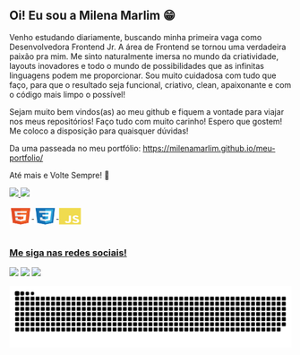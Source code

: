 ## Oi! Eu sou a Milena Marlim 😁


Venho estudando diariamente, buscando minha primeira vaga como Desenvolvedora Frontend Jr. A área de Frontend se tornou uma verdadeira paixão pra mim. Me sinto naturalmente imersa no mundo da criatividade, layouts inovadores e todo o mundo de possibilidades que as infinitas linguagens podem me proporcionar. 
Sou muito cuidadosa com tudo que faço, para que o resultado seja funcional, criativo, clean, apaixonante e com o código mais limpo o possível!

Sejam muito bem vindos(as) ao meu github e fiquem a vontade para viajar nos meus repositórios!
Faço tudo com muito carinho!
Espero que gostem!
Me coloco a disposição para quaisquer dúvidas!

Da uma passeada no meu portfólio: https://milenamarlim.github.io/meu-portfolio/

Até mais e Volte Sempre!
💜 

 <div>
  <a href="https://github.com/MilenaMarlim">
  <img height="180em" src="https://github-readme-stats.vercel.app/api?username=MilenaMarlim&show_icons=true&theme=tokyonight&include_all_commits=true&count_private=true"/>
  <img height="180em" src="https://github-readme-stats.vercel.app/api/top-langs/?username=MilenaMarlim&layout=compact&langs_count=6&theme=tokyonight"/>
</div>
<div style="display: inline_block"><br>
  
  <img align="center" alt="HTML" height="30" width="40" src="https://raw.githubusercontent.com/devicons/devicon/master/icons/html5/html5-original.svg">
  <img align="center" alt="CSS" height="30" width="40" src="https://raw.githubusercontent.com/devicons/devicon/master/icons/css3/css3-original.svg">
 <img align="center" alt="Js" height="30" width="40" src="https://raw.githubusercontent.com/devicons/devicon/master/icons/javascript/javascript-plain.svg" style="max-width: 100%;">
  

</div>
 
 <br>
 
  ### Me siga nas redes sociais!
 
<div> 
 
  <a href="https://instagram.com/milenamarlim" target="_blank"><img src="https://img.shields.io/badge/-Instagram-%23E4405F?style=for-the-badge&logo=instagram&logoColor=white" target="_blank"></a>
  <a href = "mailto:milenamarlim.dev@gmail.com"><img src="https://img.shields.io/badge/-Gmail-%23333?style=for-the-badge&logo=gmail&logoColor=white" target="_blank"></a>
  <a href="https://www.linkedin.com/in/milena-marlim/" target="_blank"><img src="https://img.shields.io/badge/-LinkedIn-%230077B5?style=for-the-badge&logo=linkedin&logoColor=white" target="_blank"></a> 
 
  ![Snake animation](https://github.com/MilenaMarlim/MilenaMarlim/blob/output/github-contribution-grid-snake.svg)

</div>

